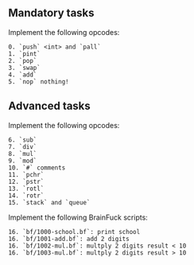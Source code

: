 ## Mandatory tasks

Implement the following opcodes:

    0. `push` <int> and `pall`
    1. `pint`
    2. `pop`
    3. `swap`
    4. `add`
    5. `nop` nothing!

## Advanced tasks

Implement the following opcodes:

    6. `sub`
    7. `div`
    8. `mul`
    9. `mod`
    10. `#` comments
    11. `pchr`
    12. `pstr`
    13. `rotl`
    14. `rotr`
    15. `stack` and `queue`

Implement the following BrainFuck scripts:

    16. `bf/1000-school.bf`: print school
    16. `bf/1001-add.bf`: add 2 digits
    16. `bf/1002-mul.bf`: multply 2 digits result < 10
    16. `bf/1003-mul.bf`: multply 2 digits result > 10
